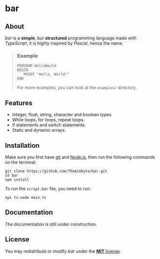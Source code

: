 # bar

## About
*bar* is a **simple**, but **structured** programming language made with *TypeScript*, it is highly inspired by *Pascal*, hence the name.

> ### Example
> ```
> PROGRAM HelloWorld
> BEGIN
>    PRINT "Hello, World!"
> END
> ```
> For more examples, you can look at the `examples/` directory.

## Features
* Integer, float, string, character and boolean types.
* While loops, for loops, repeat loops.
* If statements and switch statements.
* Static and dynamic arrays.

## Installation
Make sure you first have [git](https://git-scm.com) and [Node.js](https://nodejs.org), then run the following commands on the terminal:
```
git clone https://github.com/TheAcebyte/bar.git
cd bar
npm install
```

To run the `script.bar` file, you need to run:
```
npx ts-node main.ts
```

## Documentation
The documentation is still under construction.

## License
You may redistribute or modify *bar* under the [**MIT** license](LICENSE).